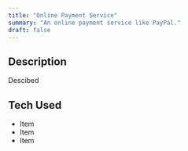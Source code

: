 ```yaml
---
title: "Online Payment Service"
summary: "An online payment service like PayPal."
draft: false
---
```

## Description
Descibed
## Tech Used
* Item
* Item
* Item
